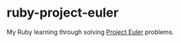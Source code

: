 # ruby-project-euler

My Ruby learning through solving [Project Euler](https://projecteuler.net/) problems.
